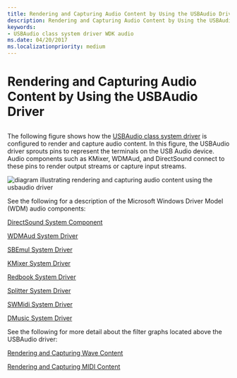 ```yaml
---
title: Rendering and Capturing Audio Content by Using the USBAudio Driver
description: Rendering and Capturing Audio Content by Using the USBAudio Driver
keywords:
- USBAudio class system driver WDK audio
ms.date: 04/20/2017
ms.localizationpriority: medium
---
```


# Rendering and Capturing Audio Content by Using the USBAudio Driver


## <span id="ddk_rendering_and_capturing_audio_content_by_using_the_usbaudio_driver"></span><span id="DDK_RENDERING_AND_CAPTURING_AUDIO_CONTENT_BY_USING_THE_USBAUDIO_DRIVER"></span>


The following figure shows how the [USBAudio class system driver](kernel-mode-wdm-audio-components.md#usbaudio_class_system_driver) is configured to render and capture audio content. In this figure, the USBAudio driver sprouts pins to represent the terminals on the USB Audio device. Audio components such as KMixer, WDMAud, and DirectSound connect to these pins to render output streams or capture input streams.

![diagram illustrating rendering and capturing audio content using the usbaudio driver](images/usbaud.png)

See the following for a description of the Microsoft Windows Driver Model (WDM) audio components:

[DirectSound System Component](user-mode-wdm-audio-components.md#directsound_system_component)

[WDMAud System Driver](user-mode-wdm-audio-components.md#wdmaud_system_driver)

[SBEmul System Driver](kernel-mode-wdm-audio-components.md#sbemul_system_driver)

[KMixer System Driver](kernel-mode-wdm-audio-components.md#kmixer_system_driver)

[Redbook System Driver](kernel-mode-wdm-audio-components.md#redbook_system_driver)

[Splitter System Driver](kernel-mode-wdm-audio-components.md#splitter_system_driver)

[SWMidi System Driver](kernel-mode-wdm-audio-components.md#swmidi_system_driver)

[DMusic System Driver](kernel-mode-wdm-audio-components.md#dmusic_system_driver)

See the following for more detail about the filter graphs located above the USBAudio driver:

[Rendering and Capturing Wave Content](rendering-and-capturing-wave-content.md)

[Rendering and Capturing MIDI Content](rendering-and-capturing-midi-content.md)

 

 





